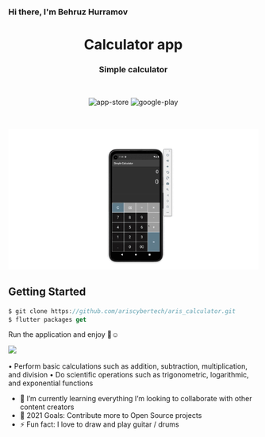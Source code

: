 ### Hi there, I'm Behruz Hurramov

<h1 align="center">Calculator app</h1>
<h3 align="center">
Simple calculator
</h3>

<br />
 
<p align="center">
  <img alt="app-store" src="https://github.com/plante-app-team/plante/blob/master/readme_resources/app-store.png" />
  <img alt="google-play" src="https://github.com/plante-app-team/plante/blob/master/readme_resources/play-store.png" />
</p>

<br />

![MobileScreenshot](screenshots/screenrecord.gif)

## Getting Started

```dart
$ git clone https://github.com/ariscybertech/aris_calculator.git
$ flutter packages get
```
Run the application and enjoy :tada::relaxed:

<a href="https://www.buymeacoffee.com/ariscybertech"><img src="https://cdn.buymeacoffee.com/buttons/v2/default-yellow.png" height="60"></a>

• Perform basic calculations such as addition, subtraction, multiplication, and division
• Do scientific operations such as trigonometric, logarithmic, and exponential functions

- 🌱 I’m currently learning everything
     I’m looking to collaborate with other content creators
- 🥅 2021 Goals: Contribute more to Open Source projects
- ⚡ Fun fact: I love to draw and play guitar / drums

